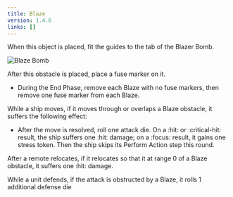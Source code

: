 ```yaml
---
title: Blaze
version: 1.4.6
links: []
---
```


When this object is placed, fit the guides to the tab of the Blazer Bomb.

![Blaze Bomb](Blaze_Bomb.webp)

After this obstacle is placed, place a fuse marker on it.

- During the End Phase, remove each Blaze with no fuse markers, then remove one fuse marker from each Blaze.

While a ship moves, if it moves through or overlaps a Blaze obstacle, it suffers the following effect:

- After the move is resolved, roll one attack die. On a :hit: or :critical-hit: result, the ship suffers one :hit: damage; on a :focus: result, it gains one stress token. Then the ship skips its Perform Action step this round.

After a remote relocates, if it relocates so that it at range 0 of a Blaze obstacle, it suffers one :hit: damage.

While a unit defends, if the attack is obstructed by a Blaze, it rolls 1 additional defense die